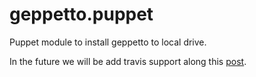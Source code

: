 geppetto.puppet
===============

Puppet module to install geppetto to local drive.

In the future we will be add travis support along this [post](http://bombasticmonkey.com/2012/03/02/automatically-test-your-puppet-modules-with-travis-ci/).

